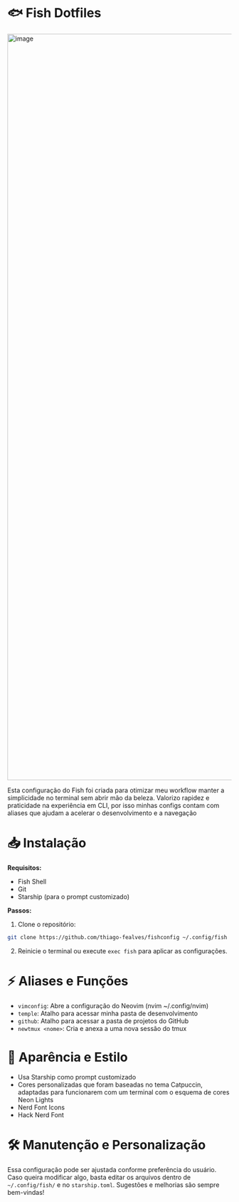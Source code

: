 # 🐟 Fish Dotfiles
<img width="1676" alt="image" src="https://github.com/user-attachments/assets/77d09b92-1c7b-4ce3-b292-43c08253846c" />

Esta configuração do Fish foi criada para otimizar meu workflow manter a simplicidade no terminal sem abrir mão da beleza. Valorizo rapidez e praticidade na experiência em CLI, por isso minhas configs contam com aliases que ajudam a acelerar o desenvolvimento e a navegação

# 📥 Instalação

**Requisitos:**
- Fish Shell
- Git
- Starship (para o prompt customizado)

**Passos:**
1. Clone o repositório:
```sh
git clone https://github.com/thiago-fealves/fishconfig ~/.config/fish
```
2. Reinicie o terminal ou execute `exec fish` para aplicar as configurações.

# ⚡ Aliases e Funções

- `vimconfig`: Abre a configuração do Neovim (nvim ~/.config/nvim)
- `temple`: Atalho para acessar minha pasta de desenvolvimento
- `github`: Atalho para acessar a pasta de projetos do GitHub
- `newtmux <nome>`: Cria e anexa a uma nova sessão do tmux

# 🎨 Aparência e Estilo
- Usa Starship como prompt customizado
- Cores personalizadas que foram baseadas no tema Catpuccin, adaptadas para funcionarem com um terminal com o esquema de cores Neon Lights
- Nerd Font Icons
- Hack Nerd Font

# 🛠 Manutenção e Personalização

Essa configuração pode ser ajustada conforme preferência do usuário. Caso queira modificar algo, basta editar os arquivos dentro de `~/.config/fish/` e no `starship.toml`. Sugestões e melhorias são sempre bem-vindas!

